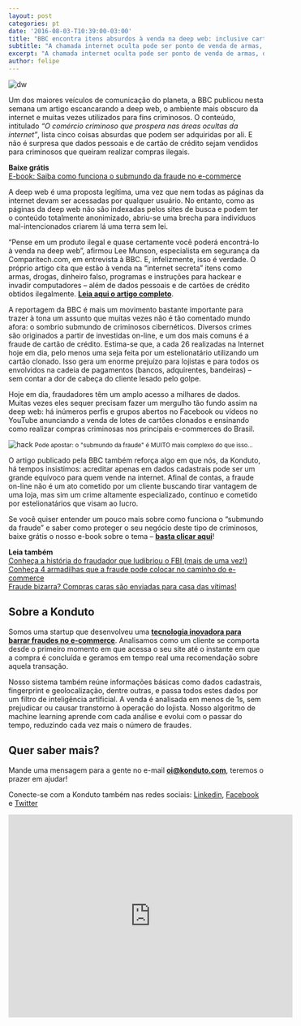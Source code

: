 ```yaml
---
layout: post
categories: pt
date: '2016-08-03-T10:39:00-03:00'
title: "BBC encontra itens absurdos à venda na deep web: inclusive cartões clonados"
subtitle: "A chamada internet oculta pode ser ponto de venda de armas, drogas e até cartões clonados"
excerpt: "A chamada internet oculta pode ser ponto de venda de armas, drogas e até cartões clonados"
author: felipe
---
```


![dw](/images/160803-deepweb.png)

Um dos maiores veículos de comunicação do planeta, a BBC publicou nesta semana um artigo escancarando a deep web, o ambiente mais obscuro da internet e muitas vezes utilizados para fins criminosos. O conteúdo, intitulado *“O comércio criminoso que prospera nas áreas ocultas da internet”*, lista cinco coisas absurdas que podem ser adquiridas por ali. E não é surpresa que dados pessoais e de cartão de crédito sejam vendidos para criminosos que queiram realizar compras ilegais.

**Baixe grátis**  
[E-book: Saiba como funciona o submundo da fraude no e-commerce](http://ebooks.konduto.com/submundo-da-fraude?utm_source=konduto&utm_medium=blog&utm_campaign=conteudo-bbc)

A deep web é uma proposta legítima, uma vez que nem todas as páginas da internet devam ser acessadas por qualquer usuário. No entanto, como as páginas da deep web não são indexadas pelos sites de busca e podem ter o conteúdo totalmente anonimizado, abriu-se uma brecha para indivíduos mal-intencionados criarem lá uma terra sem lei.

“Pense em um produto ilegal e quase certamente você poderá encontrá-lo à venda na deep web”, afirmou Lee Munson, especialista em segurança da Comparitech.com, em entrevista à BBC. E, infelizmente, isso é verdade. O próprio artigo cita que estão à venda na “internet secreta” itens como armas, drogas, dinheiro falso, programas e instruções para hackear e invadir computadores – além de dados pessoais e de cartões de crédito obtidos ilegalmente. **[Leia aqui o artigo completo](http://www.bbc.com/portuguese/geral-36920676)**.

A reportagem da BBC é mais um movimento bastante importante para trazer à tona um assunto que muitas vezes não é tão comentado mundo afora: o sombrio submundo de criminosos cibernéticos. Diversos crimes são originados a partir de investidas on-line, e um dos mais comuns é a fraude de cartão de crédito. Estima-se que, a cada 26 realizadas na Internet hoje em dia, pelo menos uma seja feita por um estelionatário utilizando um cartão clonado. Isso gera um enorme prejuízo para lojistas e para todos os envolvidos na cadeia de pagamentos (bancos, adquirentes, bandeiras) – sem contar a dor de cabeça do cliente lesado pelo golpe.

Hoje em dia, fraudadores têm um amplo acesso a milhares de dados. Muitas vezes eles sequer precisam fazer um mergulho tão fundo assim na deep web: há inúmeros perfis e grupos abertos no Facebook ou vídeos no YouTube anunciando a venda de lotes de cartões clonados e ensinando como realizar compras criminosas nos principais e-commerces do Brasil.

![hack](/images/160803-hack.gif)
<small>Pode apostar: o "submundo da fraude" é MUITO mais complexo do que isso...</small>

O artigo publicado pela BBC também reforça algo em que nós, da Konduto, há tempos insistimos: acreditar apenas em dados cadastrais pode ser um grande equívoco para quem vende na internet. Afinal de contas, a fraude on-line não é um ato cometido por um cliente buscando tirar vantagem de uma loja, mas sim um crime altamente especializado, contínuo e cometido por estelionatários que visam ao lucro. 

Se você quiser entender um pouco mais sobre como funciona o “submundo da fraude” e saber como proteger o seu negócio deste tipo de criminosos, baixe grátis o nosso e-book sobre o tema – **[basta clicar aqui](http://ebooks.konduto.com/submundo-da-fraude?utm_source=konduto&utm_medium=blog&utm_campaign=conteudo-bbc)**!

**Leia também**  
[Conheça a história do fraudador que ludibriou o FBI (mais de uma vez!)](https://blog.konduto.com/pt/2016/07/fraudador-que-enganou-o-fbi/?utm_source=konduto&utm_medium=blog&utm_campaign=conteudo-bbc)  
[Conheça 4 armadilhas que a fraude pode colocar no caminho do e-commerce](https://blog.konduto.com/pt/2016/04/armadilhas-da-fraude-no-ecommerce/?utm_source=konduto&utm_medium=blog&utm_campaign=conteudo-bbc)  
[Fraude bizarra? Compras caras são enviadas para casa das vítimas!](https://blog.konduto.com/pt/2016/02/fraude-bizarra-kohls-eua/?utm_source=konduto&utm_medium=blog&utm_campaign=conteudo-bbc)

 
## Sobre a Konduto
 
Somos uma startup que desenvolveu uma **[tecnologia inovadora para barrar fraudes no e-commerce](http://konduto.com/?utm_source=konduto&utm_medium=blog&utm_campaign=conteudo)**. Analisamos como um cliente se comporta desde o primeiro momento em que acessa o seu site até o instante em que a compra é concluída e geramos em tempo real uma recomendação sobre aquela transação.
 
Nosso sistema também reúne informações básicas como dados cadastrais, fingerprint e geolocalização, dentre outras, e passa todos estes dados por um filtro de inteligência artificial. A venda é analisada em menos de 1s, sem prejudicar ou causar transtorno à operação do lojista. Nosso algoritmo de machine learning aprende com cada análise e evolui com o passar do tempo, reduzindo cada vez mais o número de fraudes.
 
## Quer saber mais? 

Mande uma mensagem para a gente no e-mail **oi@konduto.com**, teremos o prazer em ajudar!        	
 
Conecte-se com a Konduto também nas redes sociais: [Linkedin](https://www.linkedin.com/company/konduto), [Facebook](https://www.facebook.com/konduto) e [Twitter](https://twitter.com/Konduto_) 
 
<iframe src="https://www.facebook.com/plugins/video.php?href=https%3A%2F%2Fwww.facebook.com%2Fkonduto%2Fvideos%2F613187352119217%2F&show_text=1&width=560" width="560" height="400" style="border:none;overflow:hidden" scrolling="no" frameborder="0" allowTransparency="true"></iframe>
